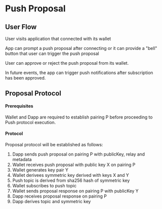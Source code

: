 # Push Proposal

## User Flow

User visits application that connected with its wallet

App can prompt a push proposal after connecting or it can provide a "bell" button that user can trigger the push proposal

User can approve or reject the push proposal from its wallet.

In future events, the app can trigger push notifications after subscription has been approved.

## Proposal Protocol

#### Prerequisites
Wallet and Dapp are required to establish pairing P before proceeding to Push protocol execution.


#### Protocol

Proposal protocol will be established as follows:

1. Dapp sends push proposal on pairing P with publicKey, relay and metadata
2. Wallet receives push proposal with public key X on pairing P
3. Wallet generates key pair Y
4. Wallet derivees symmetric key derived with keys X and Y
5. Push topic is derived from sha256 hash of symmetric key 
6. Wallet subscribes to push topic 
7. Wallet sends proposal response on pairing P with publicKey Y 
8. Dapp receives proposal response on pairing P
9. Dapp derives topic and symmetric key 
